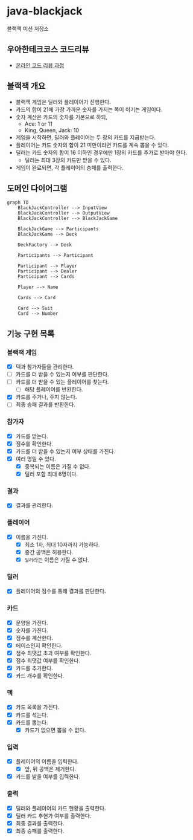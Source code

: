 # java-blackjack

블랙잭 미션 저장소

## 우아한테크코스 코드리뷰

- [온라인 코드 리뷰 과정](https://github.com/woowacourse/woowacourse-docs/blob/master/maincourse/README.md)

## 블랙잭 개요

- 블랙잭 게임은 딜러와 플레이어가 진행한다.
- 카드의 합이 21에 가장 가까운 숫자를 가지는 쪽이 이기는 게임이다.
- 숫자 계산은 카드의 숫자를 기본으로 하되,
  - Ace: 1 or 11
  - King, Queen, Jack: 10
- 게임을 시작하면, 딜러와 플레이어는 두 장의 카드를 지급받는다.
- 플레이어는 카드 숫자의 합이 21 미만이라면 카드를 계속 뽑을 수 있다.
- 딜러는 카드 숫자의 합이 16 이하인 경우에만 1장의 카드를 추가로 받아야 한다.
  - 딜러는 최대 3장의 카드만 받을 수 있다.
- 게임이 완료되면, 각 플레이어의 승패를 출력한다.

## 도메인 다이어그램

```mermaid
graph TD
    BlackJackController --> InputView
    BlackJackController --> OutputView
    BlackJackController --> BlackJackGame
    
    BlackJackGame --> Participants
    BlackJackGame --> Deck

    DeckFactory --> Deck
    
    Participants --> Participant
    
    Participant --> Player
    Participant --> Dealer
    Participant --> Cards
    
    Player --> Name
    
    Cards --> Card
    
    Card --> Suit
    Card --> Number
```

## 기능 구현 목록

### 블랙잭 게임

- [x] 덱과 참가자들을 관리한다.
- [ ] 카드를 더 받을 수 있는지 여부를 판단한다.
- [ ] 카드를 더 받을 수 있는 플레이어를 찾는다.
  - [ ] 해당 플레이어를 반환한다.
- [x] 카드를 주거나, 주지 않는다.
- [ ] 최종 승패 결과를 반환한다.

### 참가자

- [x] 카드를 받는다.
- [x] 점수를 확인한다.
- [x] 카드를 더 받을 수 있는지 여부 상태를 가진다.
- [x] 여러 명일 수 있다.
  - [x] 중복되는 이름은 가질 수 없다.
  - [x] 딜러 포함 최대 6명이다.

### 결과

- [x] 결과를 관리한다.

### 플레이어

- [x] 이름을 가진다.
  - [x] 최소 1자, 최대 10자까지 가능하다.
  - [x] 중간 공백은 허용한다.
  - [x] `딜러`라는 이름은 가질 수 없다.

### 딜러

- [x] 플레이어의 점수를 통해 결과를 판단한다.

### 카드

- [x] 문양을 가진다.
- [x] 숫자를 가진다.
- [x] 점수를 계산한다.
- [x] 에이스인지 확인한다.
- [x] 점수 최댓값 초과 여부를 확인한다.
- [x] 점수 최댓값 여부를 확인한다.
- [x] 카드를 추가한다.
- [x] 카드 개수를 확인한다.

### 덱

- [x] 카드 목록을 가진다.
- [x] 카드를 섞는다.
- [x] 카드를 뽑는다.
  - [x] 카드가 없으면 뽑을 수 없다.

### 입력

- [x] 플레이어의 이름을 입력한다.
  - [x] 앞, 뒤 공백은 제거한다.
- [x] 카드를 받을 여부를 입력한다.

### 출력

- [x] 딜러와 플레이어의 카드 현황을 출력한다.
- [x] 딜러 카드 추현가 여부를 출력한다.
- [x] 최종 결과를 출력한다.
- [x] 최종 승패를 출력한다.
